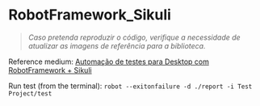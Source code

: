 # RobotFramework_Sikuli

> *Caso pretenda reproduzir o código, verifique a necessidade de atualizar as imagens de referência para a biblioteca.*

Reference medium: [Automação de testes para Desktop com RobotFramework + Sikuli](https://mailton-st1.medium.com/automa%C3%A7%C3%A3o-de-testes-para-desktop-com-robotframework-sikuli-ee31ab2a9442)

Run test (from the terminal): `robot --exitonfailure -d ./report -i Test Project/test`